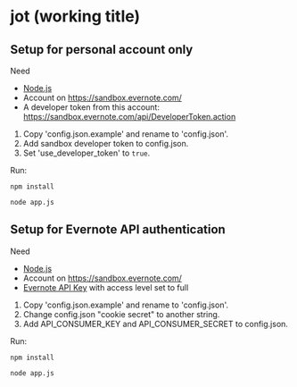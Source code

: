 jot (working title)
===

## Setup for personal account only

Need 
* [Node.js](http://nodejs.org/)
* Account on https://sandbox.evernote.com/
* A developer token from this account: https://sandbox.evernote.com/api/DeveloperToken.action

1. Copy 'config.json.example' and rename to 'config.json'.
2. Add sandbox developer token to config.json.
3. Set 'use_developer_token' to `true`.

Run:
```
npm install

node app.js
```


## Setup for Evernote API authentication

Need 
* [Node.js](http://nodejs.org/)
* Account on https://sandbox.evernote.com/
* [Evernote API Key](http://dev.evernote.com/doc/) with access level set to full 

1. Copy 'config.json.example' and rename to 'config.json'.
2. Change config.json "cookie secret" to another string.
3. Add API_CONSUMER_KEY and API_CONSUMER_SECRET to config.json.

Run:
```
npm install

node app.js
```